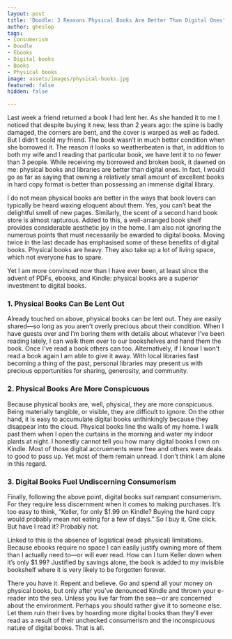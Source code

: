 ```yaml
---
layout: post
title: 'Doodle: 3 Reasons Physical Books Are Better Than Digital Ones'
author: gheslop
tags:
- Consumerism
- Doodle
- Ebooks
- Digital books
- Books
- Physical books
image: assets/images/physical-books.jpg
featured: false
hidden: false

---
```

Last week a friend returned a book I had lent her. As she handed it to me I noticed that despite buying it new, less than 2 years ago: the spine is badly damaged, the corners are bent, and the cover is warped as well as faded. But I didn’t scold my friend. The book wasn’t in much better condition when she borrowed it. The reason it looks so weatherbeaten is that, in addition to both my wife and I reading that particular book, we have lent it to no fewer than 3 people. While receiving my borrowed and broken book, it dawned on me: physical books and libraries are better than digital ones. In fact, I would go as far as saying that owning a relatively small amount of excellent books in hard copy format is better than possessing an immense digital library.

I do not mean physical books are better in the ways that book lovers can typically be heard waxing eloquent about them. Yes, you can’t beat the delightful smell of new pages. Similarly, the scent of a second hand book store is almost rapturous. Added to this, a well-arranged book shelf provides considerable aesthetic joy in the home. I am also not ignoring the numerous points that must necessarily be awarded to digital books. Moving twice in the last decade has emphasised some of these benefits of digital books. Physical books are heavy. They also take up a lot of living space, which not everyone has to spare.

Yet I am more convinced now than I have ever been, at least since the advent of PDFs, ebooks, and Kindle: physical books are a superior investment to digital books.

### 1. Physical Books Can Be Lent Out

Already touched on above, physical books can be lent out. They are easily shared—so long as you aren’t overly precious about their condition. When I have guests over and I’m boring them with details about whatever I’ve been reading lately, I can walk them over to our bookshelves and hand them the book. Once I’ve read a book others can too. Alternatively, if I know I won't read a book again I am able to give it away. With local libraries fast becoming a thing of the past, personal libraries may present us with precious opportunities for sharing, generosity, and community.

### 2. Physical Books Are More Conspicuous

Because physical books are, well, physical, they are more conspicuous. Being materially tangible, or visible, they are difficult to ignore. On the other hand, it is easy to accumulate digital books unthinkingly because they disappear into the cloud. Physical books line the walls of my home. I walk past them when I open the curtains in the morning and water my indoor plants at night. I honestly cannot tell you how many digital books I own on Kindle. Most of those digital accruements were free and others were deals to good to pass up. Yet most of them remain unread. I don’t think I am alone in this regard.

### 3. Digital Books Fuel Undiscerning Consumerism

Finally, following the above point, digital books suit rampant consumerism. For they require less discernment when it comes to making purchases. It’s too easy to think, “Keller, for only $1.99 on Kindle? Buying the hard copy would probably mean not eating for a few of days.” So I buy it. One click. But have I read it? Probably not.

Linked to this is the absence of logistical (read: physical) limitations. Because ebooks require no space I can easily justify owning more of them than I actually need to—or will ever read. How can I turn Keller down when it’s only $1.99? Justified by savings alone, the book is added to my invisible bookshelf where it is very likely to be forgotten forever.

There you have it. Repent and believe. Go and spend all your money on physical books, but only after you’ve denounced Kindle and thrown your e-reader into the sea. Unless you live far from the sea—or are concerned about the environment. Perhaps you should rather give it to someone else. Let them ruin their lives by hoarding more digital books than they’ll ever read as a result of their unchecked consumerism and the inconspicuous nature of digital books. That is all.
